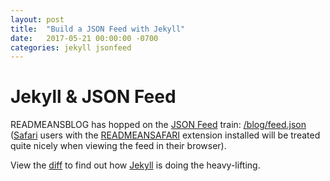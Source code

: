 ```yaml
---
layout: post
title:  "Build a JSON Feed with Jekyll"
date:   2017-05-21 00:00:00 -0700
categories: jekyll jsonfeed
---
```


# Jekyll & JSON Feed

READMEANSBLOG has hopped on the [JSON Feed](https://jsonfeed.org) train:  [/blog/feed.json](https://readmeansrun.com/blog/feed.json) ([Safari](https://www.apple.com/ca/safari/) users with the [READMEANSAFARI](https://readmeansrun.com/code/readmeansafari/) extension installed will be treated quite nicely when viewing the feed in their browser).

View the [diff](https://github.com/davidfmiller/davidfmiller.github.com/commit/b57a7cadd026b28cab18ec9e910f1fd5877895d1) to find out how [Jekyll](https://jekyllrb.com) is doing the heavy-lifting.
